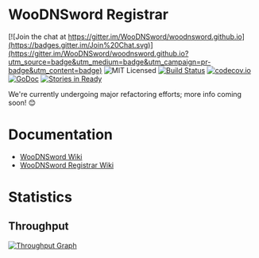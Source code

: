 # WooDNSword Registrar

[![Join the chat at https://gitter.im/WooDNSword/woodnsword.github.io](https://badges.gitter.im/Join%20Chat.svg)](https://gitter.im/WooDNSword/woodnsword.github.io?utm_source=badge&utm_medium=badge&utm_campaign=pr-badge&utm_content=badge)
![MIT Licensed](https://img.shields.io/badge/license-MIT-blue.svg)
[![Build Status](https://travis-ci.org/WooDNSword/registrar.svg?branch=master)](https://travis-ci.org/WooDNSword/registrar)
[![codecov.io](https://codecov.io/github/WooDNSword/registrar/coverage.svg?branch=master)](https://codecov.io/github/WooDNSword/registrar?branch=master)
[![GoDoc](https://godoc.org/github.com/WooDNSword/registrar?status.svg)](https://godoc.org/github.com/WooDNSword/registrar)
[![Stories in Ready](https://badge.waffle.io/WooDNSword/registrar.png?label=ready&title=Ready)](https://waffle.io/WooDNSword/registrar)

We're currently undergoing major refactoring efforts; more info coming soon! 😊

# Documentation

- [WooDNSword Wiki](https://github.com/WooDNSword/woodnsword.github.io/wiki)
- [WooDNSword Registrar Wiki](https://github.com/WooDNSword/registrar/wiki)

# Statistics

## Throughput

[![Throughput Graph](https://graphs.waffle.io/WooDNSword/woodnsword.github.io/throughput.svg)](https://waffle.io/WooDNSword/woodnsword.github.io/metrics)
